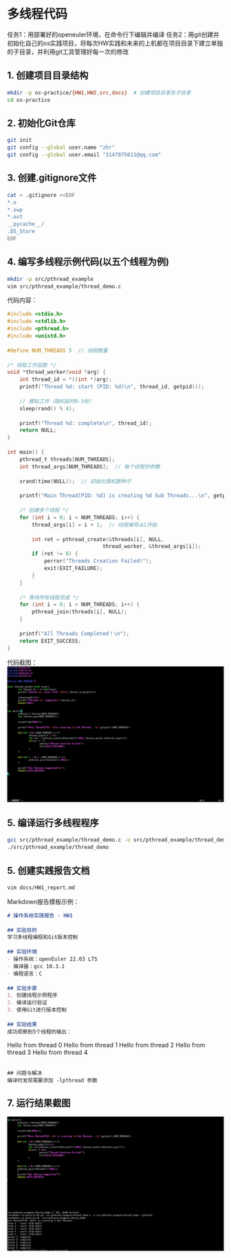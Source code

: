 # 多线程代码
任务1：用部署好的openeuler环境，在命令行下编辑并编译
任务2：用git创建并初始化自己的os实践项目，将每次HW实践和未来的上机都在项目目录下建立单独的子目录，并利用git工具管理好每一次的修改
## 1. 创建项目目录结构
```bash
mkdir -p os-practice/{HW1,HW2,src,docs}  # 创建项目目录及子目录
cd os-practice
```

## 2. 初始化Git仓库
```bash
git init
git config --global user.name "zhr"
git config --global user.email "3147075611@qq.com"
```

## 3. 创建.gitignore文件
```bash
cat > .gitignore <<EOF
*.o
*.swp
*.out
__pycache__/
.DS_Store
EOF
```

## 4. 编写多线程示例代码(以五个线程为例)
```bash
mkdir -p src/pthread_example
vim src/pthread_example/thread_demo.c
```

代码内容：
```c
#include <stdio.h>
#include <stdlib.h>
#include <pthread.h>
#include <unistd.h>

#define NUM_THREADS 5  // 线程数量

/* 线程工作函数 */
void *thread_worker(void *arg) {
    int thread_id = *((int *)arg);
    printf("Thread %d: start (PID: %d)\n", thread_id, getpid());
    
    // 模拟工作（随机延时0-3秒）
    sleep(rand() % 4);
    
    printf("Thread %d: complete\n", thread_id);
    return NULL;
}

int main() {
    pthread_t threads[NUM_THREADS];
    int thread_args[NUM_THREADS];  // 每个线程的参数
    
    srand(time(NULL));  // 初始化随机数种子

    printf("Main Thread[PID: %d] is creating %d Sub Threads...\n", getpid(), NUM_THREADS);

    /* 创建多个线程 */
    for (int i = 0; i < NUM_THREADS; i++) {
        thread_args[i] = i + 1;  // 线程编号从1开始
        
        int ret = pthread_create(&threads[i], NULL, 
                               thread_worker, &thread_args[i]);
        if (ret != 0) {
            perror("Threads Creation Failed!");
            exit(EXIT_FAILURE);
        }
    }

    /* 等待所有线程完成 */
    for (int i = 0; i < NUM_THREADS; i++) {
        pthread_join(threads[i], NULL);
    }

    printf("All Threads Completed！\n");
    return EXIT_SUCCESS;
}
```
代码截图： ![代码截图](./代码截图.png)

## 5. 编译运行多线程程序
```bash
gcc src/pthread_example/thread_demo.c -o src/pthread_example/thread_demo -lpthread
./src/pthread_example/thread_demo
```

## 5. 创建实践报告文档
```bash
vim docs/HW1_report.md
```

Markdown报告模板示例：
```markdown
# 操作系统实践报告 - HW1

## 实验目的
学习多线程编程和Git版本控制

## 实验环境
- 操作系统：openEuler 22.03 LTS
- 编译器：gcc 10.3.1
- 编程语言：C

## 实验步骤
1. 创建线程示例程序
2. 编译运行验证
3. 使用Git进行版本控制

## 实验结果
成功观察到5个线程的输出：

```
Hello from thread 0
Hello from thread 1
Hello from thread 2
Hello from thread 3
Hello from thread 4
```

## 问题与解决
编译时发现需要添加 -lpthread 参数
```

## 7. 运行结果截图
 ![运行结果截图](./运行结果截图.png)